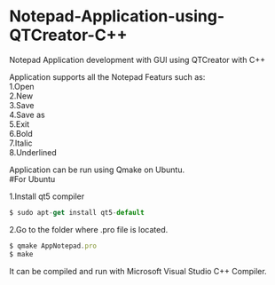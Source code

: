 # Notepad-Application-using-QTCreator-C++

Notepad Application development with GUI using QTCreator with C++

Application supports all the Notepad Featurs such as:\
  1.Open\
  2.New\
  3.Save\
  4.Save as\
  5.Exit\
  6.Bold\
  7.Italic\
  8.Underlined
 
 Application can be run using Qmake on Ubuntu.\
 #For Ubuntu
  
 1.Install qt5 compiler 
 ```javascript
 $ sudo apt-get install qt5-default
 ```
 2.Go to the folder where .pro file is located.
```javascript 
$ qmake AppNotepad.pro
$ make
``` 
It can be compiled and run with Microsoft Visual Studio C++ Compiler.
